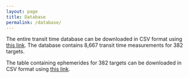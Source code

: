 ```yaml
---
layout: page
title: Database
permalink: /database/
---
```


The entire transit time database can be downloaded in CSV format using [this link](https://github.com/transit-timing/tt/blob/main/3_database/table4.csv).
The database contains 8,667 transit time measurements for 382 targets.

The table containing ephemerides for 382 targets can be downloaded in CSV format using [this link](https://github.com/transit-timing/tt/blob/main/3_database/table3.csv).
